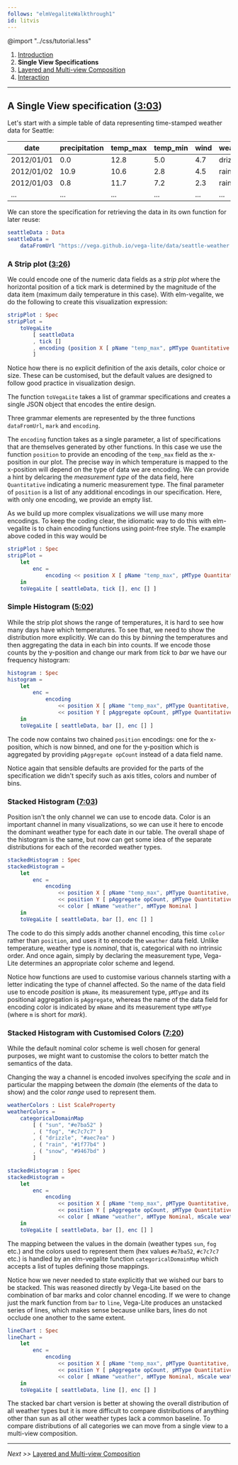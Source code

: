 ```yaml
---
follows: "elmVegaliteWalkthrough1"
id: litvis
---
```


@import "../css/tutorial.less"

1.  [Introduction](elmVegaliteWalkthrough1.md)
2.  **Single View Specifications**
3.  [Layered and Multi-view Composition](elmVegaliteWalkthrough3.md)
4.  [Interaction](elmVegaliteWalkthrough4.md)

---

## A Single View specification ([3:03](https://youtu.be/9uaHRWj04D4?t=3m03s))

Let's start with a simple table of data representing time-stamped weather data for Seattle:

| date       | precipitation | temp_max | temp_min | wind | weather |
| ---------- | ------------- | -------- | -------- | ---- | ------- |
| 2012/01/01 | 0.0           | 12.8     | 5.0      | 4.7  | drizzle |
| 2012/01/02 | 10.9          | 10.6     | 2.8      | 4.5  | rain    |
| 2012/01/03 | 0.8           | 11.7     | 7.2      | 2.3  | rain    |
| ...        | ...           | ...      | ...      | ...  | ...     |

We can store the specification for retrieving the data in its own function for later reuse:

```elm {l}
seattleData : Data
seattleData =
    dataFromUrl "https://vega.github.io/vega-lite/data/seattle-weather.csv" [ parse [ ( "Date", foDate "%Y/%m/%d" ) ] ]
```

### A Strip plot ([3:26](https://youtu.be/9uaHRWj04D4?t=3m26s))

We could encode one of the numeric data fields as a _strip plot_ where the horizontal position of a tick mark is determined by the magnitude of the data item (maximum daily temperature in this case).
With elm-vegalite, we do the following to create this visualization expression:

```elm {v l s}
stripPlot : Spec
stripPlot =
    toVegaLite
        [ seattleData
        , tick []
        , encoding (position X [ pName "temp_max", pMType Quantitative ] [])
        ]
```

Notice how there is no explicit definition of the axis details, color choice or size.
These can be customised, but the default values are designed to follow good practice in visualization design.

The function `toVegaLite` takes a list of grammar specifications and creates a single JSON object that encodes the entire design.

Three grammar elements are represented by the three functions `dataFromUrl`, `mark` and `encoding`.

The `encoding` function takes as a single parameter, a list of specifications that are themselves generated by other functions.
In this case we use the function `position` to provide an encoding of the `temp_max` field as the x-position in our plot.
The precise way in which temperature is mapped to the x-position will depend on the type of data we are encoding.
We can provide a hint by delcaring the _measurement type_ of the data field, here `Quantitative` indicating a numeric measurement type.
The final parameter of `position` is a list of any additional encodings in our specification.
Here, with only one encoding, we provide an empty list.

As we build up more complex visualizations we will use many more encodings. To keep the coding clear, the idiomatic way to do this with elm-vegalite is to chain encoding functions using point-free style.
The example above coded in this way would be

```elm {l s}
stripPlot : Spec
stripPlot =
    let
        enc =
            encoding << position X [ pName "temp_max", pMType Quantitative ]
    in
    toVegaLite [ seattleData, tick [], enc [] ]
```

### Simple Histogram ([5:02](https://youtu.be/9uaHRWj04D4?t=5m02s))

While the strip plot shows the range of temperatures, it is hard to see how many days have which temperatures. To see that, we need to show the distribution more explicitly. We can do this by _binning_ the temperatures and then aggregating the data in each bin into counts. If we encode those counts by the y-position and change our mark from _tick_ to _bar_ we have our frequency histogram:

```elm {v l s}
histogram : Spec
histogram =
    let
        enc =
            encoding
                << position X [ pName "temp_max", pMType Quantitative, pBin [] ]
                << position Y [ pAggregate opCount, pMType Quantitative ]
    in
    toVegaLite [ seattleData, bar [], enc [] ]
```

The code now contains two chained `position` encodings: one for the x-position, which is now binned, and one for the y-position which is aggregated by providing `pAggregate opCount` instead of a data field name.

Notice again that sensible defaults are provided for the parts of the specification we didn't specify such as axis titles, colors and number of bins.

### Stacked Histogram ([7:03](https://youtu.be/9uaHRWj04D4?t=7m03s))

Position isn't the only channel we can use to encode data.
Color is an important channel in many visualizations, so we can use it here to encode the dominant weather type for each date in our table.
The overall shape of the histogram is the same, but now can get some idea of the separate distributions for each of the recorded weather types.

```elm {v l s}
stackedHistogram : Spec
stackedHistogram =
    let
        enc =
            encoding
                << position X [ pName "temp_max", pMType Quantitative, pBin [] ]
                << position Y [ pAggregate opCount, pMType Quantitative ]
                << color [ mName "weather", mMType Nominal ]
    in
    toVegaLite [ seattleData, bar [], enc [] ]
```

The code to do this simply adds another channel encoding, this time `color` rather than `position`, and uses it to encode the `weather` data field.
Unlike temperature, weather type is _nominal_, that is, categorical with no intrinsic order.
And once again, simply by declaring the measurement type, Vega-Lite determines an appropriate color scheme and legend.

Notice how functions are used to customise various channels starting with a letter indicating the type of channel affected.
So the name of the data field use to encode _position_ is `pName`, its measurement type, `pMType` and its positional aggregation is `pAggregate`, whereas the name of the data field for encoding color is indicated by `mName` and its measurement type `mMType` (where `m` is short for _mark_).

### Stacked Histogram with Customised Colors ([7:20](https://youtu.be/9uaHRWj04D4?t=7m20s))

While the default nominal color scheme is well chosen for general purposes, we might want to customise the colors to better match the semantics of the data.

Changing the way a channel is encoded involves specifying the _scale_ and in particular the mapping between the _domain_ (the elements of the data to show) and the color _range_ used to represent them.

```elm {l}
weatherColors : List ScaleProperty
weatherColors =
    categoricalDomainMap
        [ ( "sun", "#e7ba52" )
        , ( "fog", "#c7c7c7" )
        , ( "drizzle", "#aec7ea" )
        , ( "rain", "#1f77b4" )
        , ( "snow", "#9467bd" )
        ]
```

```elm {v l s}
stackedHistogram : Spec
stackedHistogram =
    let
        enc =
            encoding
                << position X [ pName "temp_max", pMType Quantitative, pBin [] ]
                << position Y [ pAggregate opCount, pMType Quantitative ]
                << color [ mName "weather", mMType Nominal, mScale weatherColors ]
    in
    toVegaLite [ seattleData, bar [], enc [] ]
```

The mapping between the values in the domain (weather types `sun`, `fog` etc.) and the colors used to represent them (hex values `#e7ba52`, `#c7c7c7` etc.) is handled by an elm-vegalite function `categoricalDomainMap` which accepts a list of tuples defining those mappings.

Notice how we never needed to state explicitly that we wished our bars to be stacked.
This was reasoned directly by Vega-Lite based on the combination of bar marks and color channel encoding.
If we were to change just the mark function from `bar` to `line`, Vega-Lite produces an unstacked series of lines, which makes sense because unlike bars, lines do not occlude one another to the same extent.

```elm {v l s}
lineChart : Spec
lineChart =
    let
        enc =
            encoding
                << position X [ pName "temp_max", pMType Quantitative, pBin [] ]
                << position Y [ pAggregate opCount, pMType Quantitative ]
                << color [ mName "weather", mMType Nominal, mScale weatherColors ]
    in
    toVegaLite [ seattleData, line [], enc [] ]
```

The stacked bar chart version is better at showing the overall distribution of all weather types but it is more difficult to compare distributions of anything other than sun as all other weather types lack a common baseline.
To compare distributions of all categories we can move from a single view to a multi-view composition.

---

_Next >>_ [Layered and Multi-view Composition](elmVegaliteWalkthrough3.md)
